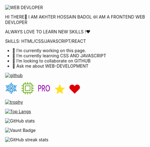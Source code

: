 ![WEB DEVLOPER](https://scontent.fjsr11-1.fna.fbcdn.net/v/t39.30808-6/474637071_122137547654565880_4069529112114525163_n.jpg?_nc_cat=100&ccb=1-7&_nc_sid=86c6b0&_nc_eui2=AeEX9FS2WWTnTuhRnvqrofAFj96MmUR4oi6P3oyZRHiiLttMXTB0pB0JvJ_MzBgPIuNXSDqmxcr8iAULoZASXyEr&_nc_ohc=W0LMG2vje5UQ7kNvwEhGNWj&_nc_oc=AdkgvlqEM2u1Nk9ZSNjc1TcU0EycmN2odRX7ONXlN_I5g1jtssouzK3cllbZOjoyjmg&_nc_zt=23&_nc_ht=scontent.fjsr11-1.fna&_nc_gid=8WVQYIOycsM53omGOpzflA&oh=00_AfFoVXxXhqROAClT5nixDm9tWI_FxLg3cXbi4bZFL_pqew&oe=68103DCA)



HI THERE🚀 I AM AKHTER HOSSAIN BADOL
🌐I AM A FRONTEND WEB DEVLOPER

ALWAYS LOVE TO LEARN NEW SKILLS !❤️

SkILLS: HTML/CSS/JAVASCRIPT/REACT

- 🔭 I’m currently working on this page. 
- 🌱 I’m currently learning CSS AND JAVASCRIPT
- 👯 I’m looking to collaborate on GITHUB 
- 💬 Ask me about WEB-DEVELOPMENT 


[<img src='https://cdn.jsdelivr.net/npm/simple-icons@3.0.1/icons/github.svg' alt='github' height='40'>](https://github.com/AH-BADOL)  

<a href='https://archiveprogram.github.com/'><img src='https://raw.githubusercontent.com/acervenky/animated-github-badges/master/assets/acbadge.gif' width='40' height='40'></a> <a href='https://docs.github.com/en/developers'><img src='https://raw.githubusercontent.com/acervenky/animated-github-badges/master/assets/devbadge.gif' width='40' height='40'></a> <a href='https://github.com/pricing'><img src='https://raw.githubusercontent.com/acervenky/animated-github-badges/master/assets/pro.gif' width='40' height='40'></a> <a href='https://stars.github.com/'><img src='https://raw.githubusercontent.com/acervenky/animated-github-badges/master/assets/starbadge.gif' width='35' height='35'></a> <a href='https://docs.github.com/en/github/supporting-the-open-source-community-with-github-sponsors'><img src='https://raw.githubusercontent.com/acervenky/animated-github-badges/master/assets/sponsorbadge.gif' width='35' height='35'></a> 

[![trophy](https://github-profile-trophy.vercel.app/?username=AH-BADOL)](https://github.com/ryo-ma/github-profile-trophy)

[![Top Langs](https://github-readme-stats.vercel.app/api/top-langs/?username=AH-BADOL)](https://github.com/anuraghazra/github-readme-stats)

![GitHub stats](https://github-readme-stats.vercel.app/api?username=AH-BADOL&show_icons=true&count_private=true)  

![Vaunt Badge](https://api.vaunt.dev/v1/github/entities/AH-BADOL/contributions?format=svg&private=true)  


![GitHub streak stats](https://streak-stats.demolab.com/?user=AH-BADOL)  

